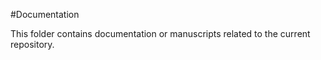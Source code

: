 #Documentation

This folder contains documentation or manuscripts related to the current repository.


